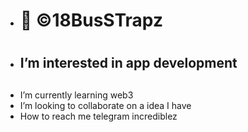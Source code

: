 - <h1>👋 ©️18BusSTrapz<h1/>
- <h2> I’m interested in app development <h2/>
- <a>I’m currently learning web3<a/>
- I’m looking to collaborate on a idea I have 
- How to reach me telegram incrediblez

<!---
leannemay/leannemay is a ✨ special ✨ repository because its `README.md` (this file) appears on your GitHub profile.
You can click the Preview link to take a look at your changes.
--->
